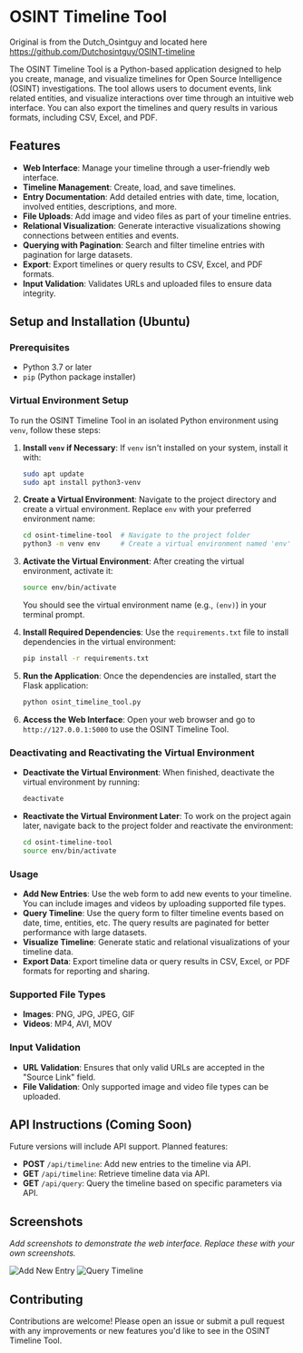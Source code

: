 # OSINT Timeline Tool
Original is from the Dutch_Osintguy and located here https://github.com/Dutchosintguy/OSINT-timeline

The OSINT Timeline Tool is a Python-based application designed to help you create, manage, and visualize timelines for Open Source Intelligence (OSINT) investigations. The tool allows users to document events, link related entities, and visualize interactions over time through an intuitive web interface. You can also export the timelines and query results in various formats, including CSV, Excel, and PDF.

## Features
- **Web Interface**: Manage your timeline through a user-friendly web interface.
- **Timeline Management**: Create, load, and save timelines.
- **Entry Documentation**: Add detailed entries with date, time, location, involved entities, descriptions, and more.
- **File Uploads**: Add image and video files as part of your timeline entries.
- **Relational Visualization**: Generate interactive visualizations showing connections between entities and events.
- **Querying with Pagination**: Search and filter timeline entries with pagination for large datasets.
- **Export**: Export timelines or query results to CSV, Excel, and PDF formats.
- **Input Validation**: Validates URLs and uploaded files to ensure data integrity.

## Setup and Installation (Ubuntu)

### Prerequisites
- Python 3.7 or later
- `pip` (Python package installer)

### Virtual Environment Setup

To run the OSINT Timeline Tool in an isolated Python environment using `venv`, follow these steps:

1. **Install `venv` if Necessary**:
   If `venv` isn't installed on your system, install it with:

   ```bash
   sudo apt update
   sudo apt install python3-venv
   ```

2. **Create a Virtual Environment**:
   Navigate to the project directory and create a virtual environment. Replace `env` with your preferred environment name:

   ```bash
   cd osint-timeline-tool  # Navigate to the project folder
   python3 -m venv env     # Create a virtual environment named 'env'
   ```

3. **Activate the Virtual Environment**:
   After creating the virtual environment, activate it:

   ```bash
   source env/bin/activate
   ```

   You should see the virtual environment name (e.g., `(env)`) in your terminal prompt.

4. **Install Required Dependencies**:
   Use the `requirements.txt` file to install dependencies in the virtual environment:

   ```bash
   pip install -r requirements.txt
   ```

5. **Run the Application**:
   Once the dependencies are installed, start the Flask application:

   ```bash
   python osint_timeline_tool.py
   ```

6. **Access the Web Interface**:
   Open your web browser and go to `http://127.0.0.1:5000` to use the OSINT Timeline Tool.

### Deactivating and Reactivating the Virtual Environment

- **Deactivate the Virtual Environment**:
   When finished, deactivate the virtual environment by running:

   ```bash
   deactivate
   ```

- **Reactivate the Virtual Environment Later**:
   To work on the project again later, navigate back to the project folder and reactivate the environment:

   ```bash
   cd osint-timeline-tool
   source env/bin/activate
   ```

### Usage

- **Add New Entries**: Use the web form to add new events to your timeline. You can include images and videos by uploading supported file types.
- **Query Timeline**: Use the query form to filter timeline events based on date, time, entities, etc. The query results are paginated for better performance with large datasets.
- **Visualize Timeline**: Generate static and relational visualizations of your timeline data.
- **Export Data**: Export timeline data or query results in CSV, Excel, or PDF formats for reporting and sharing.

### Supported File Types

- **Images**: PNG, JPG, JPEG, GIF
- **Videos**: MP4, AVI, MOV

### Input Validation
- **URL Validation**: Ensures that only valid URLs are accepted in the "Source Link" field.
- **File Validation**: Only supported image and video file types can be uploaded.

## API Instructions (Coming Soon)

Future versions will include API support. Planned features:
- **POST** `/api/timeline`: Add new entries to the timeline via API.
- **GET** `/api/timeline`: Retrieve timeline data via API.
- **GET** `/api/query`: Query the timeline based on specific parameters via API.

## Screenshots

_Add screenshots to demonstrate the web interface. Replace these with your own screenshots._

![Add New Entry](screenshots/add_entry.png)
![Query Timeline](screenshots/query_timeline.png)

## Contributing
Contributions are welcome! Please open an issue or submit a pull request with any improvements or new features you'd like to see in the OSINT Timeline Tool.

